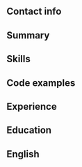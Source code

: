 ## Contact info 

## Summary 

## Skills

## Code examples

## Experience 

## Education 

## English
